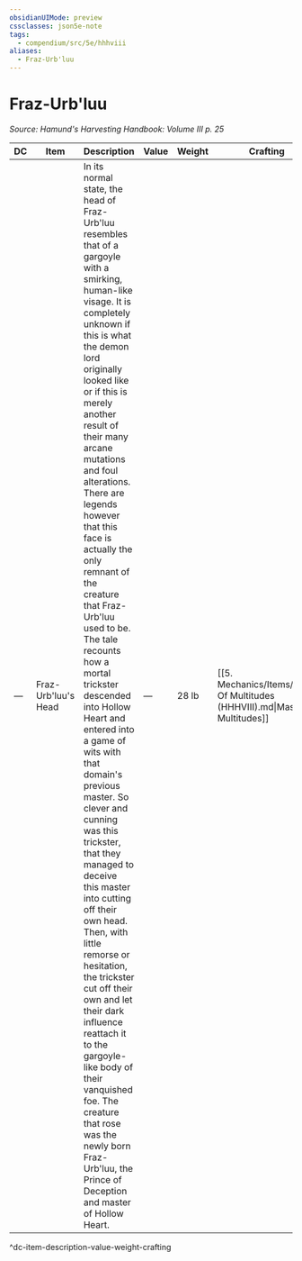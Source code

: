 ```yaml
---
obsidianUIMode: preview
cssclasses: json5e-note
tags:
  - compendium/src/5e/hhhviii
aliases:
  - Fraz-Urb'luu
---
```

# Fraz-Urb'luu
*Source: Hamund's Harvesting Handbook: Volume III p. 25* 

| DC | Item | Description | Value | Weight | Crafting |
|----|------|-------------|-------|--------|----------|
| — | Fraz-Urb'luu's Head | In its normal state, the head of Fraz-Urb'luu resembles that of a gargoyle with a smirking, human-like visage. It is completely unknown if this is what the demon lord originally looked like or if this is merely another result of their many arcane mutations and foul alterations. There are legends however that this face is actually the only remnant of the creature that Fraz-Urb'luu used to be. The tale recounts how a mortal trickster descended into Hollow Heart and entered into a game of wits with that domain's previous master. So clever and cunning was this trickster, that they managed to deceive this master into cutting off their own head. Then, with little remorse or hesitation, the trickster cut off their own and let their dark influence reattach it to the gargoyle-like body of their vanquished foe. The creature that rose was the newly born Fraz-Urb'luu, the Prince of Deception and master of Hollow Heart. | — | 28 lb | [[5. Mechanics/Items/Mask Of Multitudes (HHHVIII).md\|Mask of Multitudes]] |
^dc-item-description-value-weight-crafting
